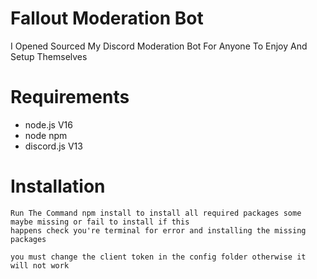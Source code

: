   # Fallout Moderation Bot

  I Opened Sourced My Discord Moderation Bot For Anyone To Enjoy And Setup Themselves

  # Requirements
  * node.js V16
  * node npm
  * discord.js V13

  # Installation

    Run The Command npm install to install all required packages some maybe missing or fail to install if this
    happens check you're terminal for error and installing the missing packages
    
    you must change the client token in the config folder otherwise it will not work
